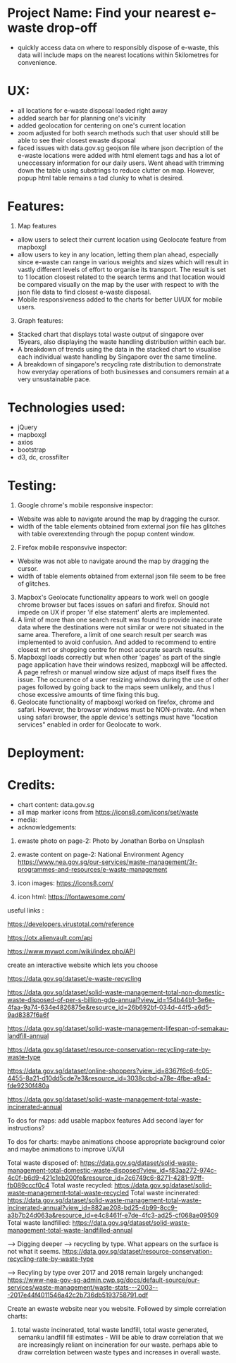 # Project Name: Find your nearest e-waste drop-off
- quickly access data on where to responsibly dispose of e-waste,
this data will include maps on the nearest locations within 5kilometres
for convenience.

# UX:
- all locations for e-waste disposal loaded right away
- added search bar for planning one's vicinity
- added geolocation for centering on one's current location
- zoom adjusted for both search methods such that user should still be able to see their closest ewaste disposal
- faced issues with data.gov.sg geojson file where json decription of the e-waste locations were
added with html element tags and has a lot of uneccessary information for our daily users.
Went ahead with trimming down the table using substrings to reduce clutter on map.
However, popup html table remains a tad clunky to what is desired. 



# Features:
1) Map features
- allow users to select their current location using Geolocate feature from mapboxgl
- allow users to key in any location, letting them plan ahead, especially since e-waste can range in various weights
and sizes which will result in vastly different levels of effort to 
organise its transport. The result is set to 1 location closest related to the search
terms and that location would be compared visually on the map by the user with respect to with the json file data
to find closest e-waste disposal. 
- Mobile responsiveness added to the charts for better UI/UX for mobile users.
 


3) Graph features:
- Stacked chart that displays total waste output of singapore over 15years, also displaying the waste handling distribution within each bar.
- A breakdown of trends using the data in the stacked chart to visualise each individual waste handling by Singapore over the same timeline. 
- A breakdown of singapore's recycling rate distribution to demonstrate how everyday operations of both businesses and 
consumers remain at a very unsustainable pace.
# Technologies used:

- jQuery
- mapboxgl
- axios
- bootstrap
- d3, dc, crossfilter

# Testing:
1. Google chrome's mobile responsive inspector:
- Website was able to navigate around the map by dragging the cursor. 
- width of the table elements obtained from external json file has glitches with table overextending through the popup content window.
2. Firefox mobile responsvive inspector: 
- Website was not able to navigate around the map by dragging the cursor.
- width of table elements obtained from external json file seem to be free of glitches.
3. Mapbox's Geolocate functionality appears to work well on google chrome browser but faces
issues on safari and firefox. Should not impede on UX if proper 'if else statement' alerts 
are implemented. 
4. A limit of more than one search result was found to provide inaccurate data where the destinations were not similar or were not situated in the same area.
Therefore, a limit of one search result per search was implemented to avoid confusion. 
And added to recommend to entire closest mrt or shopping centre for most accurate search results.
5. Mapboxgl loads correctly but when other 'pages' as part of the single page application have their windows resized, mapboxgl will be affected. A page refresh or manual window size adjust of maps itself fixes the issue. The occurence of a user resizing windows during the use of other pages followed by going back to the maps seem unlikely, and thus I chose excessive amounts of time fixing this bug. 
6. Geolocate functionality of mapboxgl worked on firefox, chrome and safari. However, the browser windows must be NON-private. And when using safari browser, the apple device's settings must have "location services" enabled in order for Geolocate to work.


# Deployment:

# Credits: 

- chart content: data.gov.sg
- all map marker icons from https://icons8.com/icons/set/waste
- media: 
- acknowledgements: 

1) ewaste photo on page-2: Photo by Jonathan Borba on Unsplash

2) ewaste content on page-2: National Environment Agency
https://www.nea.gov.sg/our-services/waste-management/3r-programmes-and-resources/e-waste-management

3) icon images: https://icons8.com/

4) icon html: https://fontawesome.com/




useful links :

https://developers.virustotal.com/reference

https://otx.alienvault.com/api

https://www.mywot.com/wiki/index.php/API

create an interactive website which lets you choose 

https://data.gov.sg/dataset/e-waste-recycling

https://data.gov.sg/dataset/solid-waste-management-total-non-domestic-waste-disposed-of-per-s-billion-gdp-annual?view_id=154b44b1-3e6e-4faa-9a74-634e4826875e&resource_id=26b692bf-034d-44f5-a6d5-9ad8387f6a6f

https://data.gov.sg/dataset/solid-waste-management-lifespan-of-semakau-landfill-annual

https://data.gov.sg/dataset/resource-conservation-recycling-rate-by-waste-type

https://data.gov.sg/dataset/online-shoppers?view_id=8367f6c6-fc05-4455-8a21-d10dd5cde7e3&resource_id=3038ccbd-a78e-4fbe-a9a4-fde9230f480a

https://data.gov.sg/dataset/solid-waste-management-total-waste-incinerated-annual

To dos for maps:
add usable mapbox features
Add second layer for instructions? 

To dos for charts:
maybe animations choose appropriate background color and maybe animations to 
improve UX/UI

Total waste disposed of:
https://data.gov.sg/dataset/solid-waste-management-total-domestic-waste-disposed?view_id=f83aa272-974c-4c0f-b6d9-421c1eb200fe&resource_id=2c6749c6-8271-4281-97ff-fb089cccf0c4
Total waste recycled:
https://data.gov.sg/dataset/solid-waste-management-total-waste-recycled
Total waste incinerated:
https://data.gov.sg/dataset/solid-waste-management-total-waste-incinerated-annual?view_id=882ae208-bd25-4b99-8cc9-a3b7b24d063a&resource_id=e4c8461f-e7de-4fc3-ad25-cf068ae09509
Total waste landfilled:
https://data.gov.sg/dataset/solid-waste-management-total-waste-landfilled-annual

--> Digging deeper --> recycling by type. What appears on the surface is not what it seems.
https://data.gov.sg/dataset/resource-conservation-recycling-rate-by-waste-type

--> Recyling by type over 2017 and 2018 remain largely unchanged:
https://www-nea-gov-sg-admin.cwp.sg/docs/default-source/our-services/waste-management/waste-stats---2003---2017e44f4011546a42c2b736db5193758791.pdf

Create an ewaste website near you website. 
Followed by simple correlation charts:
1) total waste incinerated, total waste landfill, total waste generated, 
semanku landfill fill estimates - Will be able to draw correlation that we are increasingly 
reliant on incineration for our waste. perhaps able to draw correlation between waste types and 
increases in overall waste. 